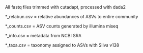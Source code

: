All fastq files trimmed with cutadapt, processed with dada2

*_relabun.csv = relative abundances of ASVs to entire community

*_counts.csv = ASV counts generated by illumina miseq

*_info.csv = metadata from NCBI SRA

*_taxa.csv = taxonomy assigned to ASVs with Silva v138
